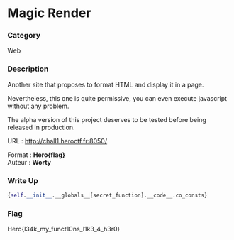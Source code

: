 # Magic Render

### Category

Web

### Description

Another site that proposes to format HTML and display it in a page.

Nevertheless, this one is quite permissive, you can even execute javascript without any problem.

The alpha version of this project deserves to be tested before being released in production.

URL : http://chall1.heroctf.fr:8050/

Format : **Hero{flag}**<br>
Auteur : **Worty**

### Write Up

```py
{self.__init__.__globals__[secret_function].__code__.co_consts}
```

### Flag

Hero{l34k_my_funct10ns_l1k3_4_h3r0}
